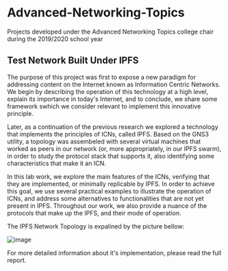 # Advanced-Networking-Topics
Projects developed under the Advanced Networking Topics college chair during the 2019/2020 school year

## Test Network Built Under IPFS
The purpose of this project was first to expose a new paradigm for addressing content on the Internet known as Information Centric Networks.
We begin by describing the operation of this technology at a high level, explain its importance in today's Internet, and to conclude, we share some framework swhich we consider relevant to implement this innovative principle.

Later, as a continuation of the previous research we explored a technology that implements the principles of ICNs, called IPFS. Based on the GNS3 utility, a topology was assembeled with several virtual machines that worked as peers in our network (or, more appropriately, in our IPFS swarm), in order to study the protocol stack that supports it, also identifying some characteristics that make it an ICN.

In this lab work, we explore the main features of the ICNs, verifying that they are implemented, or minimally replicable by IPFS. In order to achieve this goal, we use several practical examples to illustrate the operation of ICNs, and address some alternatives to functionalities that are not yet present in IPFS. Throughout our work, we also provide a nuance of the protocols that make up the IPFS, and their mode of operation.

The IPFS Network Topology is expalined by the picture bellow:

![image](https://user-images.githubusercontent.com/13381706/163422660-04df2464-830b-4f72-abf9-d23549c50239.png)

For more detailed information about it's implementation, please read the full report.
